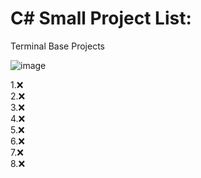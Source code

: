 # C# Small Project List:
Terminal Base Projects

![image](https://github.com/ChristianJude23/C-Small-Project-List/assets/152279955/da661e69-e405-48d5-b72d-62367b35d56e)


1.❌ </br>
2.❌ </br>
3.❌ </br>
4.❌ </br>
5.❌ </br>
6.❌ </br>
7.❌ </br>
8.❌ </br>
